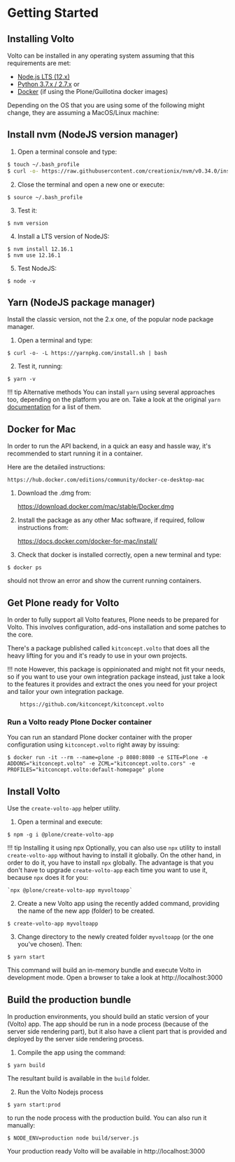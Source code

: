# Getting Started

## Installing Volto

Volto can be installed in any operating system assuming that this requirements
are met:

- [Node.js LTS (12.x)](https://nodejs.org/)
- [Python 3.7.x / 2.7.x](https://python.org/) or
- [Docker](https://www.docker.com/get-started) (if using the Plone/Guillotina
  docker images)

Depending on the OS that you are using some of the following might change, they
are assuming a MacOS/Linux machine:

## Install nvm (NodeJS version manager)

1. Open a terminal console and type:
```bash
$ touch ~/.bash_profile
$ curl -o- https://raw.githubusercontent.com/creationix/nvm/v0.34.0/install.sh | bash
```

2. Close the terminal and open a new one or execute:
```
$ source ~/.bash_profile
```

3. Test it:
```
$ nvm version
```

4. Install a LTS version of NodeJS:
```
$ nvm install 12.16.1
$ nvm use 12.16.1
```

5. Test NodeJS:
```
$ node -v
```

## Yarn (NodeJS package manager)

Install the classic version, not the 2.x one, of the popular node package manager.

1. Open a terminal and type:
```
$ curl -o- -L https://yarnpkg.com/install.sh | bash
```

2. Test it, running:
```
$ yarn -v
```

!!! tip Alternative methods
    You can install `yarn` using several approaches too, depending on the
    platform you are on. Take a look at the original `yarn`
    [documentation](https://classic.yarnpkg.com/lang/en/) for a list of them.

## Docker for Mac

In order to run the API backend, in a quick an easy and hassle way, it's recommended to start running it in a container.

Here are the detailed instructions:

    https://hub.docker.com/editions/community/docker-ce-desktop-mac

1. Download the .dmg from:

    https://download.docker.com/mac/stable/Docker.dmg

2. Install the package as any other Mac software, if required, follow
   instructions from:

    https://docs.docker.com/docker-for-mac/install/

3. Check that docker is installed correctly, open a new terminal and type:

```shell
$ docker ps
```

should not throw an error and show the current running containers.

## Get Plone ready for Volto

In order to fully support all Volto features, Plone needs to be prepared for Volto. This
involves configuration, add-ons installation and some patches to the core.

There's a package published called `kitconcept.volto` that does all the heavy lifting
for you and it's ready to use in your own projects.

!!! note
    However, this package is oppinionated and might not fit your needs, so if you
    want to use your own integration package instead, just take a look to the features
    it provides and extract the ones you need for your project and tailor your own
    integration package.

        https://github.com/kitconcept/kitconcept.volto

### Run a Volto ready Plone Docker container

You can run an standard Plone docker container with the proper configuration using `kitconcept.volto` right away by issuing:

```shell
$ docker run -it --rm --name=plone -p 8080:8080 -e SITE=Plone -e ADDONS="kitconcept.volto" -e ZCML="kitconcept.volto.cors" -e PROFILES="kitconcept.volto:default-homepage" plone
```

## Install Volto

Use the `create-volto-app` helper utility.

1. Open a terminal and execute:
```
$ npm -g i @plone/create-volto-app
```

!!! tip Installing it using npx
    Optionally, you can also use `npx` utility to install `create-volto-app`
    without having to install it globally. On the other hand, in order to do it, you
    have to install `npx` globally. The advantage is that you don't have to
    upgrade `create-volto-app` each time you want to use it, because `npx` does
    it for you:

    `npx @plone/create-volto-app myvoltoapp`

2. Create a new Volto app using the recently added command, providing the name
   of the new app (folder) to be created.
```
$ create-volto-app myvoltoapp
```

3. Change directory to the newly created folder `myvoltoapp` (or the one you've
   chosen). Then:
```
$ yarn start
```

This command will build an in-memory bundle and execute Volto in development mode. Open a browser to
take a look at http://localhost:3000

## Build the production bundle

In production environments, you should build an static version of your (Volto) app. The
app should be run in a node process (because of the server side rendering
part), but it also have a client part that is provided and deployed by the server
side rendering process.

1. Compile the app using the command:
```
$ yarn build
```
The resultant build is available in the `build` folder.

2. Run the Volto Nodejs process
```
$ yarn start:prod
```

to run the node process with the production build. You can also run it
manually:
```
$ NODE_ENV=production node build/server.js
```
Your production ready Volto will be available in http://localhost:3000

